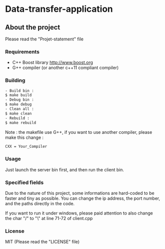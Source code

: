 # Data-transfer-application

## About the project

Please read the "Projet-statement" file

### Requirements

- C++ Boost library http://www.boost.org
- G++ compiler (or another c++11 compliant compiler)

### Building

```sh
- Build bin :
$ make build
- Debug bin :
$ make debug
- Clean all :
$ make clean
- Rebuild :
$ make rebuild
```

Note : the makefile use G++, if you want to use another compiler, please make this change :
```sh
CXX = Your_Compiler
```

### Usage

Just launch the server bin first, and then run the client bin.

### Specified fields

Due to the nature of this project, some informations are hard-coded to be faster and tiny as possible.
You can change the ip address, the port number, and the paths directly in the code.

If you want to run it under windows, please paid attention to also change the char "/" to "\\" at line 71-72 of client.cpp

### License

MIT (Please read the "LICENSE" file)